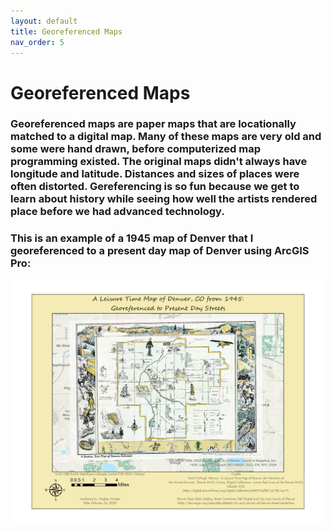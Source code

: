 ```yaml
---
layout: default
title: Georeferenced Maps
nav_order: 5
---
```

# Georeferenced Maps

### Georeferenced maps are paper maps that are locationally matched to a digital map.  Many of these maps are very old and some were hand drawn, before computerized map programming existed.  The original maps didn't always have longitude and latitude.  Distances and sizes of places were often distorted.  Gereferencing is so fun because we get to learn about history while seeing how well the artists rendered place before we had advanced technology.

### This is an example of a 1945 map of Denver that I georeferenced to a present day map of Denver using ArcGIS Pro:

<img src = "https://github.com/megsmedes/GISmedes/blob/main/Old_Map_MiniProject1.jpg?raw=true" alt = "Map of Old Denver">
